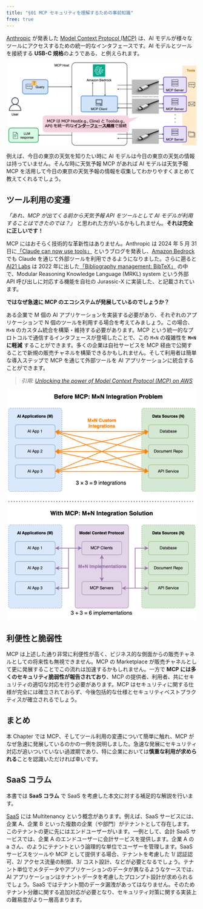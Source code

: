 ```yaml
---
title: "§01 MCP セキュリティを理解するための事前知識"
free: true
---
```



[Anthropic](https://www.anthropic.com/) が発表した [Model Context Protocol (MCP)](https://modelcontextprotocol.io/) は、AI モデルが様々なツールにアクセスするための統一的なインタフェースです。AI モデルとツールを接続する **USB-C 規格**のようである、と例えられます。

![](/images/books/security-of-the-mcp/fig_c01_s01_01.png)

例えば、今日の東京の天気を知りたい時に AI モデルは今日の東京の天気の情報は持っていません。そんな時に天気予報 MCP があれば AI モデルは天気予報 MCP を活用して今日の東京の天気予報の情報を収集してわかりやすくまとめて教えてくれるでしょう。

## ツール利用の変遷

_「あれ、MCP が出てくる前から天気予報 API をツールとして AI モデルが利用することはできたのでは？」_ と思われた方がいるかもしれません。**それは完全に正しいです！**

MCP にはおそらく技術的な革新性はありません。Anthropic は 2024 年 5 月 31 日に[「Claude can now use tools」](https://www.anthropic.com/news/tool-use-ga) というブログを発表し、[Amazon Bedrock](https://aws.amazon.com/jp/bedrock/) でも Claude を通じて外部ツールを利用できるようになりました。さらに遡ると [AI21 Labs](https://www.ai21.com/) は 2022 年に出した[「Bibliography management: BibTeX」](https://arxiv.org/abs/2205.00445) の中で、Modular Reasoning Knowledge Language (MRKL) system という外部 API 呼び出しに対応する機能を自社の Jurassic-X に実装した、と記載されています。

**ではなぜ急速に MCP のエコシステムが発展しているのでしょうか？**

ある企業で M 個の AI アプリケーションを実装する必要があり、それぞれのアプリケーションで N 個のツールを利用する場合を考えてみましょう。この場合、`M×N` のカスタム統合を構築・維持する必要があります。MCP という統一的なプロトコルで通信するインタフェースが登場したことで、この `M×N` の複雑性を **`M+N` に軽減** することができます。多くの企業は自社サービスを MCP 経由で公開することで新規の販売チャネルを構築できるかもしれません。そして利用者は簡単な導入ステップで MCP を通じて外部ツールを AI アプリケーションに統合することができます。

> _引用: [Unlocking the power of Model Context Protocol (MCP) on AWS](https://aws.amazon.com/jp/blogs/machine-learning/unlocking-the-power-of-model-context-protocol-mcp-on-aws/)_

![](/images/books/security-of-the-mcp/fig_c01_s01_02.png)

## 利便性と脆弱性

MCP は上述した通り非常に利便性が高く、ビジネス的な側面からの販売チャネルとしての将来性も無視できません。MCP の Marketplace が販売チャネルとして更に発展することでこの流れは加速するかもしれません。一方で **MCP には多くのセキュリティ脆弱性が報告されており**、MCP の提供者、利用者、共にセキュリティの適切な対応を行う必要があります。MCP はセキュリティに関する仕様が完全には確立されておらず、今後包括的な仕様とセキュリティベストプラクティスが確立されるでしょう。

## まとめ

本 Chapter では MCP、そしてツール利用の変遷について簡単に触れ、MCP がなぜ急速に発展しているのかの一例を説明しました。急速な発展にセキュリティ対応が追いついていない過渡期であり、特に企業においては**慎重な利用が求められる**ことを認識いただければ幸いです。


## SaaS コラム

本書では **SaaS コラム** で SaaS を考慮した本文に対する補足的な解説を行います。

[SaaS](https://ja.wikipedia.org/wiki/Software_as_a_Service) には Multitenancy という概念があります。例えば、SaaS サービスには、企業 A、企業 B といった複数の企業（や部門）がテナントとして存在します。このテナントの更に先にはエンドユーザーがいます。一例として、会計 SaaS サービスでは、企業 A のエンドユーザーに会計サービスを提供します。企業 A の a さん、のようにテナントという論理的な単位でユーザーを管理します。SaaS サービスをツールや MCP として提供する場合、テナントを考慮した 1/ 認証認可、2/ アクセス流量の制御、3/ コスト設計、などが必要となるでしょう。テナント単位でメタデータやアプリケーションのデータが異なるようなケースでは、AI アプリケーションはテナントデータを考慮したプロンプト設計が求められるでしょう。SaaS ではテナント間のデータ漏洩があってはなりません。そのため テナント分離に関する追加対応が必要となり、セキュリティ対策に関する実装上の難易度がより一層高まります。


